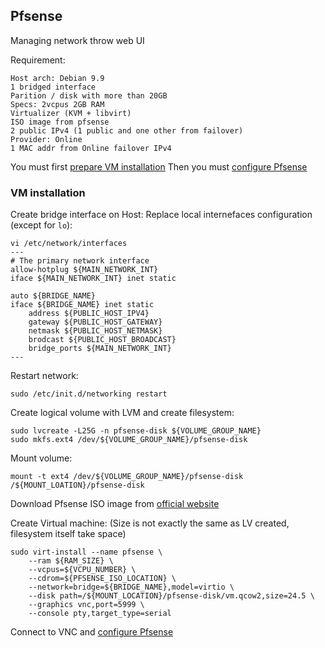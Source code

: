 Pfsense
------
Managing network throw web UI

Requirement:
```
Host arch: Debian 9.9
1 bridged interface
Parition / disk with more than 20GB
Specs: 2vcpus 2GB RAM
Virtualizer (KVM + libvirt)
ISO image from pfsense
2 public IPv4 (1 public and one other from failover)
Provider: Online
1 MAC addr from Online failover IPv4
```

You must first [prepare VM installation](VM_installation.md)
Then you must [configure Pfsense](Pfsense.md)

### VM installation
Create bridge interface on Host:
Replace local internefaces configuration (except for `lo`):
```
vi /etc/network/interfaces
---
# The primary network interface
allow-hotplug ${MAIN_NETWORK_INT}
iface ${MAIN_NETWORK_INT} inet static

auto ${BRIDGE_NAME}
iface ${BRIDGE_NAME} inet static
	address ${PUBLIC_HOST_IPV4}
	gateway ${PUBLIC_HOST_GATEWAY}
	netmask ${PUBLIC_HOST_NETMASK}
	brodcast ${PUBLIC_HOST_BROADCAST}
	bridge_ports ${MAIN_NETWORK_INT}
---
```

Restart network:
```
sudo /etc/init.d/networking restart
```

Create logical volume with LVM and create filesystem:
```
sudo lvcreate -L25G -n pfsense-disk ${VOLUME_GROUP_NAME}
sudo mkfs.ext4 /dev/${VOLUME_GROUP_NAME}/pfsense-disk
```

Mount volume:
```
mount -t ext4 /dev/${VOLUME_GROUP_NAME}/pfsense-disk /${MOUNT_LOATION}/pfsense-disk
```

Download Pfsense ISO image from [official website](https://www.pfsense.org/download/)

Create Virtual machine:
(Size is not exactly the same as LV created, filesystem itself take space)
```
sudo virt-install --name pfsense \
	--ram ${RAM_SIZE} \
	--vcpus=${VCPU_NUMBER} \
	--cdrom=${PFSENSE_ISO_LOCATION} \
	--network=bridge=${BRIDGE_NAME},model=virtio \
	--disk path=/${MOUNT_LOCATION}/pfsense-disk/vm.qcow2,size=24.5 \
	--graphics vnc,port=5999 \
	--console pty,target_type=serial
```

Connect to VNC and [configure Pfsense](Pfsense.md)
